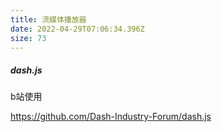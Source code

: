 ```yaml
---
title: 流媒体播放器
date: 2022-04-29T07:06:34.396Z
size: 73
---
```

##### dash.js

b站使用

https://github.com/Dash-Industry-Forum/dash.js
